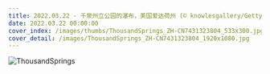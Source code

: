 ```yaml
---
title: 2022.03.22 - 千泉州立公园的瀑布，美国爱达荷州 (© knowlesgallery/Getty Images)
date: 2022.03.22 00:00:00
cover_index: /images/thumbs/ThousandSprings_ZH-CN7431323804_533x300.jpg
cover_detail: /images/ThousandSprings_ZH-CN7431323804_1920x1080.jpg
---
```


![ThousandSprings](/images/ThousandSprings_ZH-CN7431323804_1920x1080.jpg)
